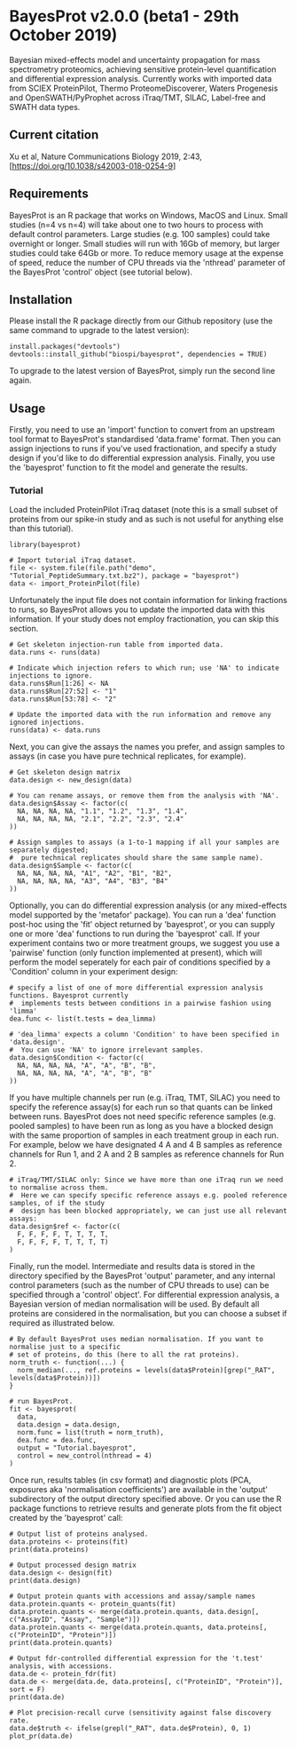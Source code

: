 # BayesProt v2.0.0 (beta1 - 29th October 2019)
Bayesian mixed-effects model and uncertainty propagation for mass spectrometry proteomics, achieving sensitive protein-level quantification and differential expression analysis. Currently works with imported data from SCIEX ProteinPilot, Thermo ProteomeDiscoverer, Waters Progenesis and OpenSWATH/PyProphet across iTraq/TMT, SILAC, Label-free and SWATH data types.

## Current citation
Xu et al, Nature Communications Biology 2019, 2:43, [https://doi.org/10.1038/s42003-018-0254-9]

## Requirements

BayesProt is an R package that works on Windows, MacOS and Linux. Small studies (n=4 vs n=4) will take about one to two hours to process with default control parameters. Large studies (e.g. 100 samples) could take overnight or longer. Small studies will run with 16Gb of memory, but larger studies could take 64Gb or more. To reduce memory usage at the expense of speed, reduce the number of CPU threads via the 'nthread' parameter of the BayesProt 'control' object (see tutorial below).

## Installation

Please install the R package directly from our Github repository (use the same command to upgrade to the latest version):

```
install.packages("devtools")
devtools::install_github("biospi/bayesprot", dependencies = TRUE)
```

To upgrade to the latest version of BayesProt, simply run the second line again.

## Usage

Firstly, you need to use an 'import' function to convert from an upstream tool format to BayesProt's standardised 'data.frame' format. Then you can assign injections to runs if you've used fractionation, and specify a study design if you'd like to do differential expression analysis. Finally, you use the 'bayesprot' function to fit the model and generate the results.

### Tutorial

Load the included ProteinPilot iTraq dataset (note this is a small subset of proteins from our spike-in study and as such is not useful for anything else than this tutorial).

```
library(bayesprot)

# Import tutorial iTraq dataset.
file <- system.file(file.path("demo", "Tutorial_PeptideSummary.txt.bz2"), package = "bayesprot")
data <- import_ProteinPilot(file)
```

Unfortunately the input file does not contain information for linking fractions to runs, so BayesProt allows you to update the imported data with this information. If your study does not employ fractionation, you can skip this section.

```
# Get skeleton injection-run table from imported data.
data.runs <- runs(data)

# Indicate which injection refers to which run; use 'NA' to indicate injections to ignore.
data.runs$Run[1:26] <- NA
data.runs$Run[27:52] <- "1"
data.runs$Run[53:78] <- "2"

# Update the imported data with the run information and remove any ignored injections.
runs(data) <- data.runs
```

Next, you can give the assays the names you prefer, and assign samples to assays (in case you have pure technical replicates, for example).

```
# Get skeleton design matrix
data.design <- new_design(data)

# You can rename assays, or remove them from the analysis with 'NA'.
data.design$Assay <- factor(c(
  NA, NA, NA, NA, "1.1", "1.2", "1.3", "1.4",
  NA, NA, NA, NA, "2.1", "2.2", "2.3", "2.4"
))

# Assign samples to assays (a 1-to-1 mapping if all your samples are separately digested;
#  pure technical replicates should share the same sample name).
data.design$Sample <- factor(c(
  NA, NA, NA, NA, "A1", "A2", "B1", "B2",
  NA, NA, NA, NA, "A3", "A4", "B3", "B4"
))
```

Optionally, you can do differential expression analysis (or any mixed-effects model supported by the 'metafor' package). You can run a 'dea' function post-hoc using the 'fit' object returned by 'bayesprot', or you can supply one or more 'dea' functions to run during the 'bayesprot' call. If your experiment contains two or more treatment groups, we suggest you use a 'pairwise' function (only function implemented at present), which will perform the model seperately for each pair of conditions specified by a 'Condition' column in your experiment design:

```
# specify a list of one of more differential expression analysis functions. Bayesprot currently
#  implements tests between conditions in a pairwise fashion using 'limma'
dea.func <- list(t.tests = dea_limma)

# 'dea_limma' expects a column 'Condition' to have been specified in 'data.design'.
#  You can use 'NA' to ignore irrelevant samples.
data.design$Condition <- factor(c(
  NA, NA, NA, NA, "A", "A", "B", "B",
  NA, NA, NA, NA, "A", "A", "B", "B"
))
```

If you have multiple channels per run (e.g. iTraq, TMT, SILAC) you need to specify the reference assay(s) for each run so that quants can be linked between runs. BayesProt does not need specific reference samples (e.g. pooled samples) to have been run as long as you have a blocked design with the same proportion of samples in each treatment group in each run. For example, below we have designated 4 A and 4 B samples as reference channels for Run 1, and 2 A and 2 B samples as reference channels for Run 2.

```
# iTraq/TMT/SILAC only: Since we have more than one iTraq run we need to normalise across them.
#  Here we can specify specific reference assays e.g. pooled reference samples, of if the study
#  design has been blocked appropriately, we can just use all relevant assays:
data.design$ref <- factor(c(
  F, F, F, F, T, T, T, T,
  F, F, F, F, T, T, T, T)
)
```

Finally, run the model. Intermediate and results data is stored in the directory specified by the BayesProt 'output' parameter, and any internal control parameters (such as the number of CPU threads to use) can be specified through a 'control' object'. For differential expression analysis, a Bayesian version of median normalisation will be used. By default all proteins are considered in the normalisation, but you can choose a subset if required as illustrated below.

```
# By default BayesProt uses median normalisation. If you want to normalise just to a specific
# set of proteins, do this (here to all the rat proteins).
norm_truth <- function(...) {
  norm_median(..., ref.proteins = levels(data$Protein)[grep("_RAT", levels(data$Protein))])
}

# run BayesProt.
fit <- bayesprot(
  data,
  data.design = data.design,
  norm.func = list(truth = norm_truth),
  dea.func = dea.func,
  output = "Tutorial.bayesprot",
  control = new_control(nthread = 4)
)
```

Once run, results tables (in csv format) and diagnostic plots (PCA, exposures aka 'normalisation coefficients') are available in the 'output' subdirectory of the output directory specified above. Or you can use the R package functions to retrieve results and generate plots from the fit object created by the 'bayesprot' call:

```
# Output list of proteins analysed.
data.proteins <- proteins(fit)
print(data.proteins)

# Output processed design matrix
data.design <- design(fit)
print(data.design)

# Output protein quants with accessions and assay/sample names
data.protein.quants <- protein_quants(fit)
data.protein.quants <- merge(data.protein.quants, data.design[, c("AssayID", "Assay", "Sample")])
data.protein.quants <- merge(data.protein.quants, data.proteins[, c("ProteinID", "Protein")])
print(data.protein.quants)

# Output fdr-controlled differential expression for the 't.test' analysis, with accessions.
data.de <- protein_fdr(fit)
data.de <- merge(data.de, data.proteins[, c("ProteinID", "Protein")], sort = F)
print(data.de)

# Plot precision-recall curve (sensitivity against false discovery rate.
data.de$truth <- ifelse(grepl("_RAT", data.de$Protein), 0, 1)
plot_pr(data.de)
```
